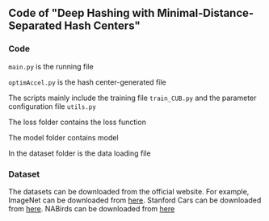 ## Code of "Deep Hashing with Minimal-Distance-Separated Hash Centers"

### Code

`main.py` is the running file

`optimAccel.py` is the hash center-generated file

The scripts mainly include the training file `train_CUB.py` and the parameter configuration file `utils.py`

The loss folder contains the loss function

The model folder contains model

In the dataset folder is the data loading file

### Dataset

The datasets can be downloaded from the official website. For example, ImageNet can be downloaded from [here](https://drive.google.com/drive/folders/0B7IzDz-4yH_HOXdoaDU4dk40RFE?resourcekey=0-yXVCpvfmjTx-OBW6PsSMiA). Stanford Cars can be downloaded from [here](https://blog.csdn.net/weixin_41735859/article/details/102986026). NABirds can be downloaded from [here](https://www.dropbox.com/s/nf78cbxq6bxpcfc/nabirds.tar.gz?__hstc=75100365.6e35f04bf37f3e815c9be1d17092f687.1564039936777.1564039936777.1564039936777.1&__hssc=75100365.2.1564039936778&oref=e&n=13142758&submissionGuid=1fd0e307-9447-405e-9647-21dcd9ae5524)

